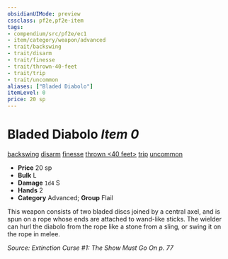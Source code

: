 ```yaml
---
obsidianUIMode: preview
cssclass: pf2e,pf2e-item
tags:
- compendium/src/pf2e/ec1
- item/category/weapon/advanced
- trait/backswing
- trait/disarm
- trait/finesse
- trait/thrown-40-feet
- trait/trip
- trait/uncommon
aliases: ["Bladed Diabolo"]
itemLevel: 0
price: 20 sp
---
```

# Bladed Diabolo *Item 0*  
[backswing](../../../rules/traits/backswing.md)  [disarm](../../../rules/traits/disarm.md)  [finesse](../../../rules/traits/finesse.md)  [thrown <40 feet>](../../../rules/traits/thrown.md)  [trip](../../../rules/traits/trip.md)  [uncommon](../../../rules/traits/uncommon.md)  

- **Price** 20 sp
- **Bulk** L
- **Damage** `1d4` S
- **Hands** 2
- **Category** Advanced; **Group** Flail 

This weapon consists of two bladed discs joined by a central axel, and is spun on a rope whose ends are attached to wand-like sticks. The wielder can hurl the diabolo from the rope like a stone from a sling, or swing it on the rope in melee.

*Source: Extinction Curse #1: The Show Must Go On p. 77*